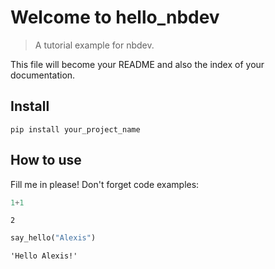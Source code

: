 # Welcome to hello_nbdev
> A tutorial example for nbdev.


This file will become your README and also the index of your documentation.

## Install

`pip install your_project_name`

## How to use

Fill me in please! Don't forget code examples:

```python
1+1
```




    2



```python
say_hello("Alexis")
```




    'Hello Alexis!'


